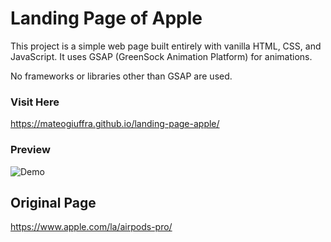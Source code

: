 # Landing Page of Apple 
This project is a simple web page built entirely with vanilla HTML, CSS, and JavaScript. It uses GSAP (GreenSock Animation Platform) for animations.

No frameworks or libraries other than GSAP are used.

### Visit Here
https://mateogiuffra.github.io/landing-page-apple/

### Preview 

![Demo](video/demo.gif)


## Original Page
https://www.apple.com/la/airpods-pro/
